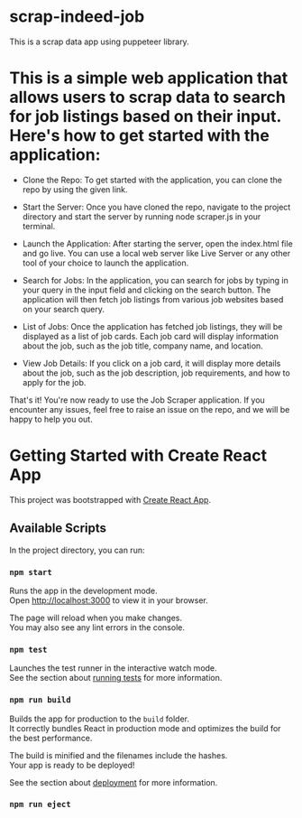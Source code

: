 # scrap-indeed-job
This is a scrap data app using puppeteer library.

# This is a simple web application that allows users to  scrap data to search for job listings based on their input. Here's how to get started with the application:

- Clone the Repo:
  To get started with the application, you can clone the repo by using the given link.

- Start the Server:
Once you have cloned the repo, navigate to the project directory and start the server by running node scraper.js in your terminal.

- Launch the Application:
After starting the server, open the index.html file and go live. You can use a local web server like Live Server or any other tool of your choice to launch the application.

- Search for Jobs:
In the application, you can search for jobs by typing in your query in the input field and clicking on the search button. The application will then fetch job listings from various job websites based on your search query.

- List of Jobs:
Once the application has fetched job listings, they will be displayed as a list of job cards. Each job card will display information about the job, such as the job title, company name, and location.

- View Job Details:
If you click on a job card, it will display more details about the job, such as the job description, job requirements, and how to apply for the job.

That's it! You're now ready to use the Job Scraper application. If you encounter any issues, feel free to raise an issue on the repo, and we will be happy to help you out.

# Getting Started with Create React App

This project was bootstrapped with [Create React App](https://github.com/facebook/create-react-app).

## Available Scripts

In the project directory, you can run:

### `npm start`

Runs the app in the development mode.\
Open [http://localhost:3000](http://localhost:3000) to view it in your browser.

The page will reload when you make changes.\
You may also see any lint errors in the console.

### `npm test`

Launches the test runner in the interactive watch mode.\
See the section about [running tests](https://facebook.github.io/create-react-app/docs/running-tests) for more information.

### `npm run build`

Builds the app for production to the `build` folder.\
It correctly bundles React in production mode and optimizes the build for the best performance.

The build is minified and the filenames include the hashes.\
Your app is ready to be deployed!

See the section about [deployment](https://facebook.github.io/create-react-app/docs/deployment) for more information.

### `npm run eject`


